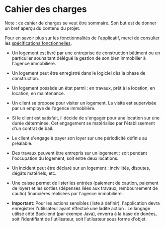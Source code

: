 
# Cahier des charges

Note : ce cahier de charges se veut être sommaire. Son but est de donner un bref aperçu du contenu du projet.

Pour en savoir plus sur les fonctionnalités de l'applicatif, merci de consulter les [spécifications fonctionnelles](https://github.com/AimegaelBoudzoumou/pl-sql-app-immo/blob/main/3-%20Sp%C3%A9cifications%20fonctionnelles.md).

- Un logement est livré par une entreprise de construction bâtiment ou un particulier souhaitant délégué la gestion de son bien immobilier à l'agence immobilière.

- Un logement peut être enregistré dans le logiciel dès la phase de construction.

- Un logement possède un état parmi : en travaux, prêt à la location, en location, en maintenance.

- Un client se propose pour visiter un logement. La visite est supervisée par un employé de l'agence immobilière. 

- Si le client est satisfait, il décide de s'engager pour une location sur une durée déterminée. Cet engagement se matérialise par l'établissement d'un contrat de bail.

- Le client s'engage à payer son loyer sur une périodicité définie au préalable.

- Des travaux peuvent être entrepris sur un logement : soit pendant l'occupation du logement, soit entre deux locations.

- Un incident peut être déclaré sur un logement : incivilités, disputes, dégâts matériels, etc.

- Une caisse permet de lister les entrées (paiement de caution, paiement de loyer) et les sorties (dépenses liées aux travaux, remboursement de cautio) financières réalisées par l'agence immobilière.

- __Important__: Pour les actions sensibles (liste à définir), l'application devra enregistrer l'utilisateur ayant effectué une ladite action
. Le langage utilisé côté Back-end (par exempe Java), enverra à la base de donées, soit l'identifiant de l'utilisateur, soit l'utilsateur sous forme d'objet.
